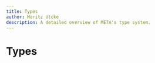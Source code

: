 ```yaml
---
title: Types
author: Moritz Utcke
description: A detailed overview of META's type system.
---
```

# Types